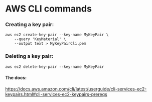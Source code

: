 # AWS CLI commands

### Creating a key pair:

    aws ec2 create-key-pair --key-name MyKeyPair \
        --query 'KeyMaterial' \
        --output text > MyKeyPairCli.pem
   


### Deleting a key pair:
    aws ec2 delete-key-pair --key-name MyKeyPair


#### The docs:
https://docs.aws.amazon.com/cli/latest/userguide/cli-services-ec2-keypairs.html#cli-services-ec2-keypairs-prereqs
